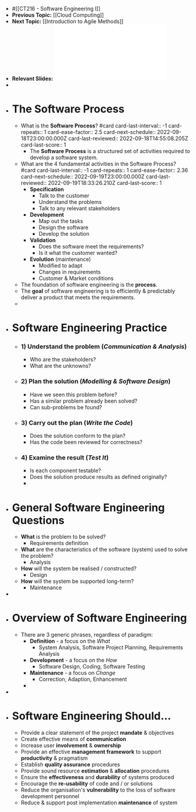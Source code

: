 - #[[CT216 - Software Engineering I]]
- **Previous Topic:** [[Cloud Computing]]
- **Next Topic:** [[Introduction to Agile Methods]]
- **Relevant Slides:** ![Week 2 - Software Processes.pdf](../assets/Week_2_-_Software_Processes_1663178767479_0.pdf)
-
- # The Software Process
	- What is the **Software Process**? #card
	  card-last-interval:: -1
	  card-repeats:: 1
	  card-ease-factor:: 2.5
	  card-next-schedule:: 2022-09-18T23:00:00.000Z
	  card-last-reviewed:: 2022-09-18T14:55:08.205Z
	  card-last-score:: 1
		- The **Software Process** is a structured set of activities required to develop a software system.
	- What are the 4 fundamental activities in the Software Process? #card
	  card-last-interval:: -1
	  card-repeats:: 1
	  card-ease-factor:: 2.36
	  card-next-schedule:: 2022-09-19T23:00:00.000Z
	  card-last-reviewed:: 2022-09-19T18:33:26.210Z
	  card-last-score:: 1
		- **Specification**
			- Talk to the customer
			- Understand the problems
			- Talk to any relevant stakeholders
		- **Development**
			- Map out the tasks
			- Design the software
			- Develop the solution
		- **Validation**
			- Does the software meet the requirements?
			- Is it what the customer wanted?
		- **Evolution** (maintenance)
			- Modified to adapt
			- Changes in requirements
			- Customer & Market conditions
	- The foundation of software engineering is the **process**.
	- The **goal** of software engineering is to efficiently & predictably deliver a product that meets the requirements.
	-
- # Software Engineering Practice
	- ### **1) Understand the problem** (*Communication & Analysis*)
		- Who are the stakeholders?
		- What are the unknowns?
	- ### **2) Plan the solution** (*Modelling & Software Design*)
		- Have we seen this problem before?
		- Has a similar problem already been solved?
		- Can sub-problems be found?
	- ### **3) Carry out the plan** (*Write the Code*)
		- Does the solution conform to the plan?
		- Has the code been reviewed for correctness?
	- ### **4) Examine the result** (*Test It*)
		- Is each component testable?
		- Does the solution produce results as defined originally?
		-
- # General Software Engineering Questions
	- **What** is the problem to be solved?
		- Requirements definition
	- **What** are the characteristics of the software (system) used to solve the problem?
		- Analysis
	- **How** will the system be realised / constructed?
		- Design
	- **How** will the system be supported long-term?
		- Maintenance
-
- # Overview of Software Engineering
	- There are 3 generic phrases, regardless of paradigm:
		- **Definition** - a focus on the *What*
			- System Analysis, Software Project Planning, Requirements Analysis
		- **Development** - a focus on the *How*
			- Software Design, Coding, Software Testing
		- **Maintenance** - a focus on *Change*
			- Correction, Adaption, Enhancement
		-
-
- # Software Engineering Should...
	- Provide a clear statement of the project **mandate** & objectives
	- Create effective means of **communication**
	- Increase user **involvement** & **ownership**
	- Provide an effective **management framework** to support **productivity** & pragmatism
	- Establish **quality assurance** procedures
	- Provide sound resource **estimation** & **allocation** procedures
	- Ensure the **effectiveness** and **durability** of systems produced
	- Encourage the **re-usability** of code and / or solutions
	- Reduce the organisation's **vulnerability** to the loss of software development personnel
	- Reduce & support post implementation **maintenance** of system